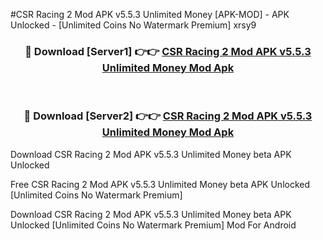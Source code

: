 #CSR Racing 2 Mod APK v5.5.3 Unlimited Money [APK-MOD] - APK Unlocked - [Unlimited Coins No Watermark Premium] xrsy9



<div align="center">

<h3>🔴 Download [Server1] 👉👉 <a href="https://momento.my/?title=CSR_Racing_2_Mod_APK_v5.5.3_Unlimited_Money">CSR Racing 2 Mod APK v5.5.3 Unlimited Money Mod Apk</a></h3><br>

<h3>🔴 Download [Server2] 👉👉 <a href="https://momento.my/?title=CSR_Racing_2_Mod_APK_v5.5.3_Unlimited_Money">CSR Racing 2 Mod APK v5.5.3 Unlimited Money Mod Apk</a></h3>
</div>



Download CSR Racing 2 Mod APK v5.5.3 Unlimited Money beta APK Unlocked

Free CSR Racing 2 Mod APK v5.5.3 Unlimited Money beta APK Unlocked [Unlimited Coins No Watermark Premium]

Download CSR Racing 2 Mod APK v5.5.3 Unlimited Money beta APK Unlocked [Unlimited Coins No Watermark Premium] Mod For Android

